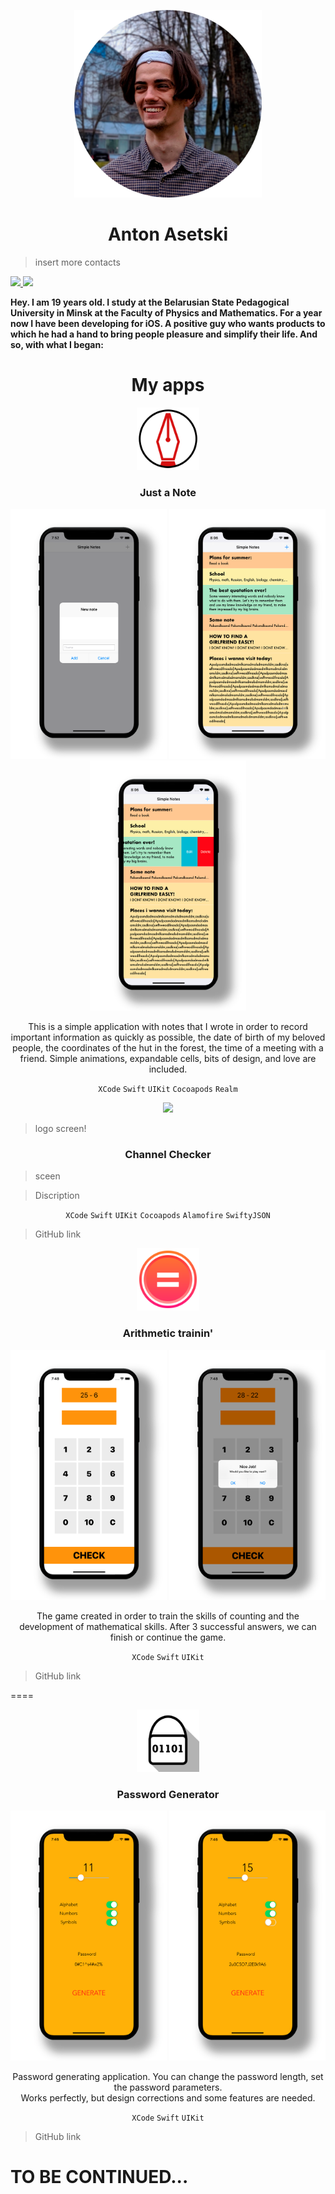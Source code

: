 <p align="center">
	<img width="300" height="300" src="/portfolioImage1Circle.png"/> 
</p>

<h1 align="center">Anton Asetski</h1>

<p align="center">

>insert more contacts
<a href="https://github.com/Shetoraz">

<img src="https://img.shields.io/static/v1?label=Github&message=Anton-Asetski&color=darkgrey">

</a>

<a href="grizzliboom@gmail.com">

<img src="https://img.shields.io/static/v1?label=Email&message=Anton&color=F7831">

</a>
</p>

<p align="center">

**Hey. I am 19 years old. I study at the Belarusian State Pedagogical University in Minsk at the Faculty of Physics and Mathematics. For a year now I have been developing for iOS. A positive guy who wants products to which he had a hand to bring people pleasure and simplify their life. And so, with what I began:**

</p>

  

<h1 align="center">My apps</h1>

<p align="center">
	<img src="/images/noteApp/noteAppIcon.png" alt="App Icon" width="100" height="100">
</p>
<h3 align="center"> Just a Note</h3>

<p align="center">
	<img src="/images/noteApp/noteAppImage1.png" alt="Screenshot" width="250" height="400">
	<img src="/images/noteApp/noteAppImage2.png" alt="Screenshot" width="250" height="400">
	<img src="/images/noteApp/noteAppImage3.png" alt="Screenshot" width="250" height="400">
</p>

</a>

</p>

<p align="center">
This is a simple application with notes that I wrote in order to record important information as quickly as possible, the date of birth of my beloved people, the coordinates of the hut in the forest, the time of a meeting with a friend.
Simple animations, expandable cells, bits of design, and love are included.
</p>


<p align="center">
<code>XCode</code>
<code>Swift</code>
<code>UIKit</code>
<code>Cocoapods</code>
<code>Realm</code>
</p>
<p align = "center">
<a href="https://github.com/Shetoraz/NoteApp">
<img src="https://img.shields.io/static/v1?label=Github&message=NoteApp&color=darkgrey">
</a>

</p>


<p align="center">

>logo screen!
</p>

<h3 align="center"> Channel Checker</h3>
<p align="center">

>sceen

</a>

</p>

<p align="center">

>Discription

</p>


<p align="center">
<code>XCode</code>
<code>Swift</code>
<code>UIKit</code>
<code>Cocoapods</code>
<code>Alamofire</code>
<code>SwiftyJSON</code>

>GitHub link 
</p>

<p align="center">
	<img src="/images/calculatorGame/calculatorIcon.png" alt="App Icon" width="100" height="100">
</p>
<h3 align="center"> Arithmetic trainin' </h3>

<p align="center">
	<img src="/images/calculatorGame/image.png" alt="Screenshot" width="250" height="400">
	<img src="/images/calculatorGame/image2.png" alt="Screenshot" width="250" height="400">
</p>

</a>

</p>

<p align="center">
The game created in order to train the skills of counting and the development of mathematical skills.
After 3 successful answers, we can finish or continue the game.
</p>


<p align="center">
<code>XCode</code>
<code>Swift</code>
<code>UIKit</code>

>GitHub link 
</p>

====


<p align="center">
	<img src="/images/Password generator/lockIcon.png" alt="App Icon" width="100" height="100">
</p>
<h3 align="center"> Password Generator </h3>

<p align="center">
	<img src="/images/Password generator/image1.png" alt="Screenshot" width="250" height="400">
	<img src="/images/Password generator/image2.png" alt="Screenshot" width="250" height="400">
</p>

</a>

</p>

<p align="center">
Password generating application. You can change the password length, set the password parameters. <br />
Works perfectly, but design corrections and some features are needed.
</p>


<p align="center">
<code>XCode</code>
<code>Swift</code>
<code>UIKit</code>
	
>GitHub link 

</p>


# TO BE CONTINUED...


